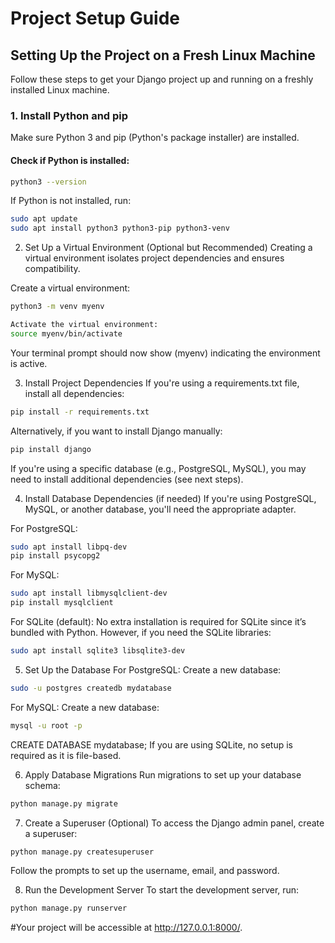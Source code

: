 # Project Setup Guide

## Setting Up the Project on a Fresh Linux Machine

Follow these steps to get your Django project up and running on a freshly installed Linux machine.

### 1. Install Python and pip

Make sure Python 3 and pip (Python's package installer) are installed.

#### Check if Python is installed:

```bash
python3 --version
```

If Python is not installed, run:

```bash
sudo apt update
sudo apt install python3 python3-pip python3-venv
```

2. Set Up a Virtual Environment (Optional but Recommended)
Creating a virtual environment isolates project dependencies and ensures compatibility.

Create a virtual environment:
```bash
python3 -m venv myenv
```

```bash
Activate the virtual environment:
source myenv/bin/activate
```

Your terminal prompt should now show (myenv) indicating the environment is active.

3. Install Project Dependencies
If you're using a requirements.txt file, install all dependencies:
```bash
pip install -r requirements.txt
```
Alternatively, if you want to install Django manually:
```bash
pip install django
```
If you're using a specific database (e.g., PostgreSQL, MySQL), you may need to install additional dependencies (see next steps).

4. Install Database Dependencies (if needed)
If you're using PostgreSQL, MySQL, or another database, you'll need the appropriate adapter.

For PostgreSQL:
```bash
sudo apt install libpq-dev
pip install psycopg2
```
For MySQL:
```bash
sudo apt install libmysqlclient-dev
pip install mysqlclient
```
For SQLite (default):
No extra installation is required for SQLite since it’s bundled with Python. However, if you need the SQLite libraries:
```bash
sudo apt install sqlite3 libsqlite3-dev
```

5. Set Up the Database
For PostgreSQL:
Create a new database:
```bash
sudo -u postgres createdb mydatabase
```
For MySQL:
Create a new database:
```bash
mysql -u root -p
```
CREATE DATABASE mydatabase;
If you are using SQLite, no setup is required as it is file-based.

6. Apply Database Migrations
Run migrations to set up your database schema:
```bash
python manage.py migrate
```

7. Create a Superuser (Optional)
To access the Django admin panel, create a superuser:
```bash
python manage.py createsuperuser
```
Follow the prompts to set up the username, email, and password.

8. Run the Development Server
To start the development server, run:
```bash
python manage.py runserver
```

#Your project will be accessible at http://127.0.0.1:8000/.
